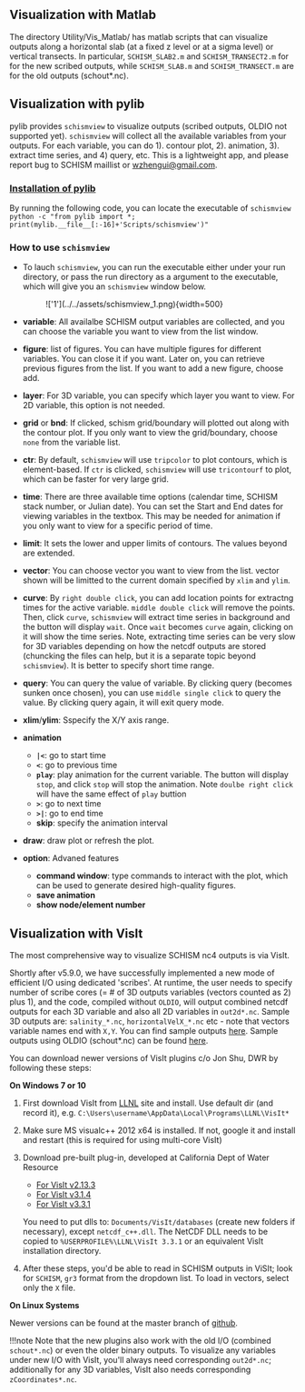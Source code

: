 ## Visualization with Matlab
The directory Utility/Vis_Matlab/ has matlab scripts that can visualize outputs along a horizontal slab (at a fixed
 z level or at a sigma level) or vertical transects. In particular, `SCHISM_SLAB2.m`  and `SCHISM_TRANSECT2.m` for for 
 the new scribed outputs, while `SCHISM_SLAB.m` and `SCHISM_TRANSECT.m` are for the old outputs (schout*.nc).

## Visualization with pylib
pylib provides `schismview` to visualize outputs (scribed outputs, OLDIO not supported yet). `schismview` will collect all the available variables from your outputs. For each variable, you can do 1). contour plot, 2). animation, 3). extract time series, and 4) query, etc. This is a lightweight app, and please report bug to SCHISM maillist or wzhengui@gmail.com.

### **[Installation of pylib](./pre-processing-with-pylib/installation.md)**

By running the following code, you can locate the executable of `schismview` <br>
`python -c "from pylib import *; print(mylib.__file__[:-16]+'Scripts/schismview')"`

### **How to use `schismview`**
* To lauch `schismview`, you can run the executable either under your run directory, or pass the run directory as a argument to the executable, which will give you an `schismview` window below.
    <figure markdown id='view_1'>
    !['1'](../../assets/schismview_1.png){width=500}

* **variable**: All availalbe SCHISM output variables are collected, and you can choose the variable you want to view from the list window.

* **figure**:  list of figures. You can have multiple figures for different variables. You can close it if you want. Later on, you can retrieve previous figures from the list. If you want to add a new figure, choose add. 

* **layer**: For 3D variable, you can specify which layer you want to view. For 2D variable, this option is not needed.

* **grid** or **bnd**: If clicked, schism grid/boundary will plotted out along with the contour plot. If you only want to view the grid/boundary, choose `none` from the variable list.

* **ctr**: By default, `schismview` will use `tripcolor` to plot contours, which is element-based. If `ctr` is clicked, `schismview` will use `tricontourf` to plot, which can be faster for very large grid.

* **time**: There are three available time options (calendar time, SCHISM stack number, or Julian date). You can set the Start and End dates for viewing variables in the textbox. This may be needed for animation if you only want to view for a specific period of time.

* **limit**: It sets the lower and upper limits of contours. The values beyond are extended.

* **vector**: You can choose vector you want to view from the list. vector shown will be limitted to the current domain specified by `xlim` and `ylim`.

* **curve**: By `right double click`, you can add location points for extractng times for the active variable. `middle double click` will remove the points. Then, click `curve`, `schismview` will extract time series in background and the button will display `wait`. Once `wait` becomes `curve` again, clicking on it will show the time series. Note, extracting time series can be very slow for 3D variables depending on how the netcdf outputs are stored (chuncking the files can help, but it is a separate topic beyond `schismview`). It is better to specify short time range. 

* **query**: You can query the value of variable. By clicking query (becomes sunken once chosen), you can use `middle single click` to query the value. By clicking query again, it will exit query mode.

* **xlim**/**ylim**: Sspecify the X/Y axis range.

* **animation**
     * **`|<`**: go to start time
     * **`<`**:  go to previous time
     * **`play`**:  play animation for the current variable. The button will display `stop`, and click `stop` will stop the animation. Note `doulbe right click` will have the same effect of `play` buttion
     * **`>`**:  go to next time
     * **`>|`**: go to end time
     * **skip**: specify the animation interval

* **draw**: draw plot or refresh the plot.

* **option**: Advaned features
    * **command window**: type commands to interact with the plot, which can be used to generate desired high-quality figures.
    * **save animation**
    * **show node/element number**

## Visualization with VisIt
The most comprehensive way to visualize SCHISM nc4 outputs is via VisIt.

Shortly after v5.9.0, we have successfully implemented a new mode of efficient I/O using dedicated 'scribes'.
 At runtime, the user needs to specify number of scribe cores (= # of 3D outputs variables 
(vectors counted as 2) plus 1), and the code, compiled without `OLDIO`, will output 
 combined netcdf outputs for each 3D variable and also all 2D variables in `out2d*.nc`. 
Sample 3D outputs are: `salinity_*.nc`, `horizontalVelX_*.nc` etc - note that vectors variable names end with `X,Y`. You can find sample outputs [here](http://ccrm.vims.edu/yinglong/SVN_large_files/Scribe_IO_outputs/).
Sample outputs using OLDIO (schout*.nc) can be found [here](http://ccrm.vims.edu/yinglong/SVN_large_files/SCHISM_v5.6.1_sample_outputs/).

You can download newer versions of VisIt plugins c/o Jon Shu, DWR by following these steps:

**On Windows 7 or 10**

1. First download VisIt from [LLNL](https://wci.llnl.gov/simulation/computer-codes/visit/downloads) site and install. Use default dir (and record it), e.g. `C:\Users\username\AppData\Local\Programs\LLNL\VisIt*`
2. Make sure MS visualc++ 2012 x64 is installed. If not, google it and install and restart (this is required for using multi-core VisIt)
3. Download pre-built plug-in, developed at California Dept of Water Resource
    * [For VisIt v2.13.3](https://cadwr.box.com/s/5w8fxpmbe97iki322633yk29dvwmpaa8)
    * [For VisIt v3.1.4](https://cadwr.box.com/s/zf2gu4lylep8mt3f22ubnaeo5tjlpfos)
    * [For VisIt v3.3.1](https://cadwr.box.com/s/32fzfo8eh3mgng1ml6qhz22oj618vbmj)
    
    You need to put dlls to: `Documents/VisIt/databases` (create new folders if necessary), except `netcdf_c++.dll`. The NetCDF DLL needs to be copied to `%USERPROFILE%\LLNL\VisIt 3.3.1` or an equivalent VisIt installation directory.

4. After these steps, you'd be able to read in SCHISM outputs in ViSIt; look for `SCHISM`, `gr3` format from the dropdown list. To load in vectors, select only the `X` file.

**On Linux Systems**

Newer versions can be found at the master branch of [github](https://github.com/schism-dev/schism_visit_plugin).

!!!note
    Note that the new plugins also work with the old I/O (combined `schout*.nc`) or even the older binary outputs. To visualize any variables under new I/O with VisIt, you'll always need corresponding `out2d*.nc`; additionally for any 3D variables, VisIt also needs corresponding `zCoordinates*.nc`. 
